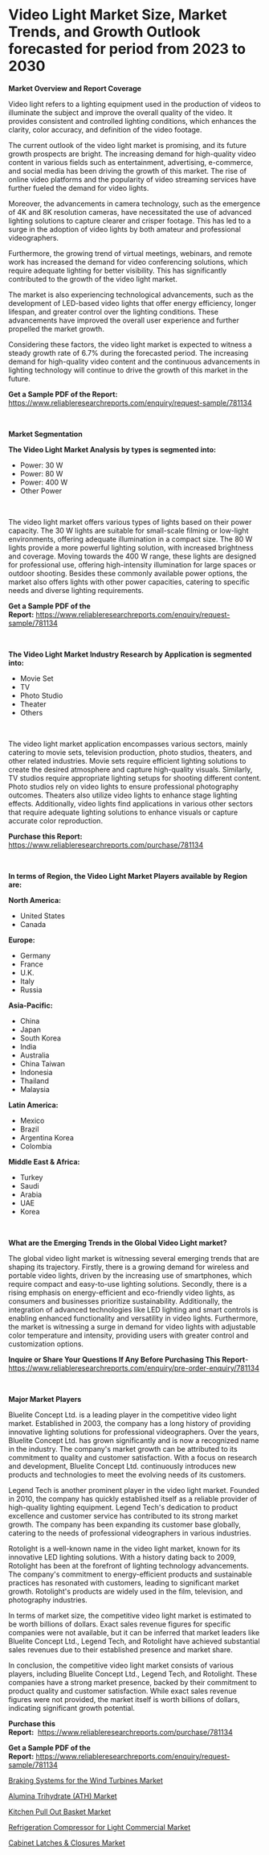 <p><h1>Video Light Market Size, Market Trends, and Growth Outlook forecasted for period from 2023 to 2030</h1></p><p><strong>Market Overview and Report Coverage</strong></p>
<p><p>Video light refers to a lighting equipment used in the production of videos to illuminate the subject and improve the overall quality of the video. It provides consistent and controlled lighting conditions, which enhances the clarity, color accuracy, and definition of the video footage.</p><p>The current outlook of the video light market is promising, and its future growth prospects are bright. The increasing demand for high-quality video content in various fields such as entertainment, advertising, e-commerce, and social media has been driving the growth of this market. The rise of online video platforms and the popularity of video streaming services have further fueled the demand for video lights.</p><p>Moreover, the advancements in camera technology, such as the emergence of 4K and 8K resolution cameras, have necessitated the use of advanced lighting solutions to capture clearer and crisper footage. This has led to a surge in the adoption of video lights by both amateur and professional videographers.</p><p>Furthermore, the growing trend of virtual meetings, webinars, and remote work has increased the demand for video conferencing solutions, which require adequate lighting for better visibility. This has significantly contributed to the growth of the video light market.</p><p>The market is also experiencing technological advancements, such as the development of LED-based video lights that offer energy efficiency, longer lifespan, and greater control over the lighting conditions. These advancements have improved the overall user experience and further propelled the market growth.</p><p>Considering these factors, the video light market is expected to witness a steady growth rate of 6.7% during the forecasted period. The increasing demand for high-quality video content and the continuous advancements in lighting technology will continue to drive the growth of this market in the future.</p></p>
<p><strong>Get a Sample PDF of the Report:</strong> <a href="https://www.reliableresearchreports.com/enquiry/request-sample/781134">https://www.reliableresearchreports.com/enquiry/request-sample/781134</a></p>
<p>&nbsp;</p>
<p><strong>Market Segmentation</strong></p>
<p><strong>The Video Light Market Analysis by types is segmented into:</strong></p>
<p><ul><li>Power: 30 W</li><li>Power: 80 W</li><li>Power: 400 W</li><li>Other Power</li></ul></p>
<p>&nbsp;</p>
<p><p>The video light market offers various types of lights based on their power capacity. The 30 W lights are suitable for small-scale filming or low-light environments, offering adequate illumination in a compact size. The 80 W lights provide a more powerful lighting solution, with increased brightness and coverage. Moving towards the 400 W range, these lights are designed for professional use, offering high-intensity illumination for large spaces or outdoor shooting. Besides these commonly available power options, the market also offers lights with other power capacities, catering to specific needs and diverse lighting requirements.</p></p>
<p><strong>Get a Sample PDF of the Report:</strong>&nbsp;<a href="https://www.reliableresearchreports.com/enquiry/request-sample/781134">https://www.reliableresearchreports.com/enquiry/request-sample/781134</a></p>
<p>&nbsp;</p>
<p><strong>The Video Light Market Industry Research by Application is segmented into:</strong></p>
<p><ul><li>Movie Set</li><li>TV</li><li>Photo Studio</li><li>Theater</li><li>Others</li></ul></p>
<p>&nbsp;</p>
<p><p>The video light market application encompasses various sectors, mainly catering to movie sets, television production, photo studios, theaters, and other related industries. Movie sets require efficient lighting solutions to create the desired atmosphere and capture high-quality visuals. Similarly, TV studios require appropriate lighting setups for shooting different content. Photo studios rely on video lights to ensure professional photography outcomes. Theaters also utilize video lights to enhance stage lighting effects. Additionally, video lights find applications in various other sectors that require adequate lighting solutions to enhance visuals or capture accurate color reproduction.</p></p>
<p><strong>Purchase this Report:</strong>&nbsp; <a href="https://www.reliableresearchreports.com/purchase/781134">https://www.reliableresearchreports.com/purchase/781134</a></p>
<p>&nbsp;</p>
<p><strong>In terms of Region, the Video Light Market Players available by Region are:</strong></p>
<p>
    <p> <strong> North America: </strong>
        <ul>
            <li>United States</li>
            <li>Canada</li>
        </ul>
        </p> 
    <p> <strong> Europe: </strong>
        <ul>
            <li>Germany</li>
            <li>France</li>
            <li>U.K.</li>
            <li>Italy</li>
            <li>Russia</li>
        </ul>
        </p> 
    <p> <strong> Asia-Pacific: </strong>
        <ul>
            <li>China</li>
            <li>Japan</li>
            <li>South Korea</li>
            <li>India</li>
            <li>Australia</li>
            <li>China Taiwan</li>
            <li>Indonesia</li>
            <li>Thailand</li>
            <li>Malaysia</li>
        </ul>
        </p> 
    <p> <strong> Latin America: </strong>
        <ul>
            <li>Mexico</li>
            <li>Brazil</li>
            <li>Argentina Korea</li>
            <li>Colombia</li>
        </ul>
        </p> 
    <p> <strong> Middle East & Africa: </strong>
        <ul>
            <li>Turkey</li>
            <li>Saudi</li>
            <li>Arabia</li>
            <li>UAE</li>
            <li>Korea</li>
        </ul>
    </p>
    </p>
<p>&nbsp;</p>
<p><strong>What are the Emerging Trends in the Global Video Light market?</strong></p>
<p><p>The global video light market is witnessing several emerging trends that are shaping its trajectory. Firstly, there is a growing demand for wireless and portable video lights, driven by the increasing use of smartphones, which require compact and easy-to-use lighting solutions. Secondly, there is a rising emphasis on energy-efficient and eco-friendly video lights, as consumers and businesses prioritize sustainability. Additionally, the integration of advanced technologies like LED lighting and smart controls is enabling enhanced functionality and versatility in video lights. Furthermore, the market is witnessing a surge in demand for video lights with adjustable color temperature and intensity, providing users with greater control and customization options.</p></p>
<p><strong>Inquire or Share Your Questions If Any Before Purchasing This Report</strong>- <a href="https://www.reliableresearchreports.com/enquiry/pre-order-enquiry/781134">https://www.reliableresearchreports.com/enquiry/pre-order-enquiry/781134</a></p>
<p>&nbsp;</p>
<p><strong>Major Market Players</strong></p>
<p><p>Bluelite Concept Ltd. is a leading player in the competitive video light market. Established in 2003, the company has a long history of providing innovative lighting solutions for professional videographers. Over the years, Bluelite Concept Ltd. has grown significantly and is now a recognized name in the industry. The company's market growth can be attributed to its commitment to quality and customer satisfaction. With a focus on research and development, Bluelite Concept Ltd. continuously introduces new products and technologies to meet the evolving needs of its customers.</p><p>Legend Tech is another prominent player in the video light market. Founded in 2010, the company has quickly established itself as a reliable provider of high-quality lighting equipment. Legend Tech's dedication to product excellence and customer service has contributed to its strong market growth. The company has been expanding its customer base globally, catering to the needs of professional videographers in various industries.</p><p>Rotolight is a well-known name in the video light market, known for its innovative LED lighting solutions. With a history dating back to 2009, Rotolight has been at the forefront of lighting technology advancements. The company's commitment to energy-efficient products and sustainable practices has resonated with customers, leading to significant market growth. Rotolight's products are widely used in the film, television, and photography industries.</p><p>In terms of market size, the competitive video light market is estimated to be worth billions of dollars. Exact sales revenue figures for specific companies were not available, but it can be inferred that market leaders like Bluelite Concept Ltd., Legend Tech, and Rotolight have achieved substantial sales revenues due to their established presence and market share.</p><p>In conclusion, the competitive video light market consists of various players, including Bluelite Concept Ltd., Legend Tech, and Rotolight. These companies have a strong market presence, backed by their commitment to product quality and customer satisfaction. While exact sales revenue figures were not provided, the market itself is worth billions of dollars, indicating significant growth potential.</p></p>
<p><strong>Purchase this Report:</strong>&nbsp;&nbsp;<a href="https://www.reliableresearchreports.com/purchase/781134">https://www.reliableresearchreports.com/purchase/781134</a></p>
<p></p>
<p><strong>Get a Sample PDF of the Report:</strong>&nbsp;<a href="https://www.reliableresearchreports.com/enquiry/request-sample/781134">https://www.reliableresearchreports.com/enquiry/request-sample/781134</a></p>
<p><p><a href="https://github.com/AKSHATREPORTPRIME/Market-Research-Report-List-1/blob/main/braking-systems-for-the-wind-turbines-market.md">Braking Systems for the Wind Turbines Market</a></p><p><a href="https://medium.com/@azadyoi012547/analyzing-alumina-trihydrate-ath-market-global-industry-perspective-and-forecast-2023-to-2030-5bfe9532d0d4">Alumina Trihydrate (ATH) Market</a></p><p><a href="https://www.linkedin.com/pulse/kitchen-pull-out-basket-market-insights-players/">Kitchen Pull Out Basket Market</a></p><p><a href="https://github.com/lilstefpacute/Market-Research-Report-List-1/blob/main/refrigeration-compressor-for-light-commercial-market.md">Refrigeration Compressor for Light Commercial Market</a></p><p><a href="https://www.linkedin.com/pulse/cabinet-latches-amp-closures-market-size-share/">Cabinet Latches & Closures Market</a></p></p>